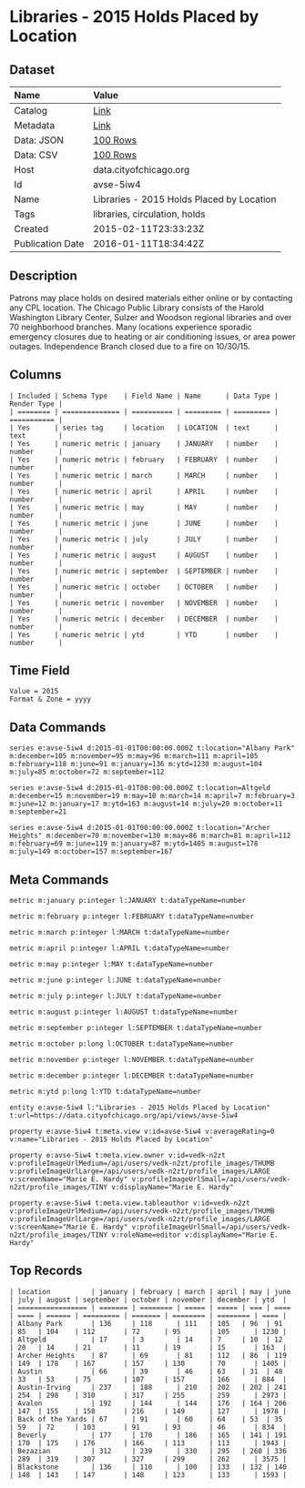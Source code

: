# Libraries - 2015 Holds Placed by Location

## Dataset

| Name | Value |
| :--- | :---- |
| Catalog | [Link](https://catalog.data.gov/dataset/libraries-2015-holds-placed-by-location) |
| Metadata | [Link](https://data.cityofchicago.org/api/views/avse-5iw4) |
| Data: JSON | [100 Rows](https://data.cityofchicago.org/api/views/avse-5iw4/rows.json?max_rows=100) |
| Data: CSV | [100 Rows](https://data.cityofchicago.org/api/views/avse-5iw4/rows.csv?max_rows=100) |
| Host | data.cityofchicago.org |
| Id | avse-5iw4 |
| Name | Libraries - 2015 Holds Placed by Location |
| Tags | libraries, circulation, holds |
| Created | 2015-02-11T23:33:23Z |
| Publication Date | 2016-01-11T18:34:42Z |

## Description

Patrons may place holds on desired materials either online or by contacting any CPL location. The Chicago Public Library consists of the Harold Washington Library Center, Sulzer and Woodson regional libraries and over 70 neighborhood branches.  Many locations experience sporadic emergency closures due to heating or air conditioning issues, or area power outages.  Independence Branch closed due to a fire on 10/30/15.

## Columns

```ls
| Included | Schema Type    | Field Name | Name      | Data Type | Render Type |
| ======== | ============== | ========== | ========= | ========= | =========== |
| Yes      | series tag     | location   | LOCATION  | text      | text        |
| Yes      | numeric metric | january    | JANUARY   | number    | number      |
| Yes      | numeric metric | february   | FEBRUARY  | number    | number      |
| Yes      | numeric metric | march      | MARCH     | number    | number      |
| Yes      | numeric metric | april      | APRIL     | number    | number      |
| Yes      | numeric metric | may        | MAY       | number    | number      |
| Yes      | numeric metric | june       | JUNE      | number    | number      |
| Yes      | numeric metric | july       | JULY      | number    | number      |
| Yes      | numeric metric | august     | AUGUST    | number    | number      |
| Yes      | numeric metric | september  | SEPTEMBER | number    | number      |
| Yes      | numeric metric | october    | OCTOBER   | number    | number      |
| Yes      | numeric metric | november   | NOVEMBER  | number    | number      |
| Yes      | numeric metric | december   | DECEMBER  | number    | number      |
| Yes      | numeric metric | ytd        | YTD       | number    | number      |
```

## Time Field

```ls
Value = 2015
Format & Zone = yyyy
```

## Data Commands

```ls
series e:avse-5iw4 d:2015-01-01T00:00:00.000Z t:location="Albany Park" m:december=105 m:november=95 m:may=96 m:march=111 m:april=105 m:february=118 m:june=91 m:january=136 m:ytd=1230 m:august=104 m:july=85 m:october=72 m:september=112

series e:avse-5iw4 d:2015-01-01T00:00:00.000Z t:location=Altgeld m:december=15 m:november=19 m:may=10 m:march=14 m:april=7 m:february=3 m:june=12 m:january=17 m:ytd=163 m:august=14 m:july=20 m:october=11 m:september=21

series e:avse-5iw4 d:2015-01-01T00:00:00.000Z t:location="Archer Heights" m:december=70 m:november=130 m:may=86 m:march=81 m:april=112 m:february=69 m:june=119 m:january=87 m:ytd=1405 m:august=178 m:july=149 m:october=157 m:september=167
```

## Meta Commands

```ls
metric m:january p:integer l:JANUARY t:dataTypeName=number

metric m:february p:integer l:FEBRUARY t:dataTypeName=number

metric m:march p:integer l:MARCH t:dataTypeName=number

metric m:april p:integer l:APRIL t:dataTypeName=number

metric m:may p:integer l:MAY t:dataTypeName=number

metric m:june p:integer l:JUNE t:dataTypeName=number

metric m:july p:integer l:JULY t:dataTypeName=number

metric m:august p:integer l:AUGUST t:dataTypeName=number

metric m:september p:integer l:SEPTEMBER t:dataTypeName=number

metric m:october p:long l:OCTOBER t:dataTypeName=number

metric m:november p:integer l:NOVEMBER t:dataTypeName=number

metric m:december p:integer l:DECEMBER t:dataTypeName=number

metric m:ytd p:long l:YTD t:dataTypeName=number

entity e:avse-5iw4 l:"Libraries - 2015 Holds Placed by Location" t:url=https://data.cityofchicago.org/api/views/avse-5iw4

property e:avse-5iw4 t:meta.view v:id=avse-5iw4 v:averageRating=0 v:name="Libraries - 2015 Holds Placed by Location"

property e:avse-5iw4 t:meta.view.owner v:id=vedk-n2zt v:profileImageUrlMedium=/api/users/vedk-n2zt/profile_images/THUMB v:profileImageUrlLarge=/api/users/vedk-n2zt/profile_images/LARGE v:screenName="Marie E. Hardy" v:profileImageUrlSmall=/api/users/vedk-n2zt/profile_images/TINY v:displayName="Marie E. Hardy"

property e:avse-5iw4 t:meta.view.tableauthor v:id=vedk-n2zt v:profileImageUrlMedium=/api/users/vedk-n2zt/profile_images/THUMB v:profileImageUrlLarge=/api/users/vedk-n2zt/profile_images/LARGE v:screenName="Marie E. Hardy" v:profileImageUrlSmall=/api/users/vedk-n2zt/profile_images/TINY v:roleName=editor v:displayName="Marie E. Hardy"
```

## Top Records

```ls
| location          | january | february | march | april | may | june | july | august | september | october | november | december | ytd  | 
| ================= | ======= | ======== | ===== | ===== | === | ==== | ==== | ====== | ========= | ======= | ======== | ======== | ==== | 
| Albany Park       | 136     | 118      | 111   | 105   | 96  | 91   | 85   | 104    | 112       | 72      | 95       | 105      | 1230 | 
| Altgeld           | 17      | 3        | 14    | 7     | 10  | 12   | 20   | 14     | 21        | 11      | 19       | 15       | 163  | 
| Archer Heights    | 87      | 69       | 81    | 112   | 86  | 119  | 149  | 178    | 167       | 157     | 130      | 70       | 1405 | 
| Austin            | 66      | 39       | 46    | 63    | 31  | 48   | 33   | 53     | 75        | 107     | 157      | 166      | 884  | 
| Austin-Irving     | 237     | 188      | 210   | 202   | 202 | 241  | 254  | 298    | 310       | 317     | 255      | 259      | 2973 | 
| Avalon            | 192     | 144      | 144   | 176   | 164 | 206  | 147  | 155    | 158       | 216     | 149      | 127      | 1978 | 
| Back of the Yards | 67      | 91       | 60    | 64    | 53  | 35   | 59   | 72     | 103       | 91      | 93       | 46       | 834  | 
| Beverly           | 177     | 170      | 186   | 165   | 141 | 191  | 170  | 175    | 176       | 166     | 113      | 113      | 1943 | 
| Bezazian          | 312     | 239      | 330   | 295   | 260 | 336  | 289  | 319    | 307       | 327     | 299      | 262      | 3575 | 
| Blackstone        | 136     | 110      | 100   | 133   | 132 | 140  | 148  | 143    | 147       | 148     | 123      | 133      | 1593 | 
```